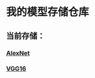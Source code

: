 # 我的模型存储仓库
## 当前存储：
### [AlexNet](https://github.com/handsomeman118/ModelByTorch/blob/main/AlexNet.py)
### [VGG16](https://github.com/handsomeman118/ModelByTorch/blob/main/VGG.py)
